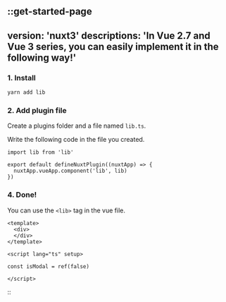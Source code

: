 ::get-started-page
---
version: 'nuxt3'
descriptions: 'In Vue 2.7 and Vue 3 series, you can easily implement it in the following way!'
---
### 1. Install
```cmd
yarn add lib
```

### 2. Add plugin file
Create a plugins folder and a file named `lib.ts`.

Write the following code in the file you created.

```ts{1}[@/plugins/lib.ts]
import lib from 'lib'

export default defineNuxtPlugin((nuxtApp) => {
  nuxtApp.vueApp.component('lib', lib)
})
```

### 4. Done!
You can use the `<lib>` tag in the vue file.

```vue{}[.vue file]
<template>
  <div>
  </div>
</template>

<script lang="ts" setup>

const isModal = ref(false)

</script>
```
::
